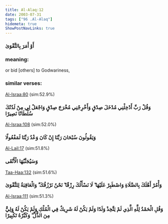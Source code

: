 ```yaml
---
title: Al-Alaq:12
date: 2003-07-31
tags: ["96 .Al-Alaq"]
hidemeta: true 
ShowPostNavLinks: true 
---
```

### أَوْ أَمَرَ بِالتَّقْوَىٰ
### meaning: 
or bid [others] to Godwariness,
### similar verses: 

[Al-Israa:80](/17/80) (sim:52.9%)

### وَقُلْ رَبِّ أَدْخِلْنِي مُدْخَلَ صِدْقٍ وَأَخْرِجْنِي مُخْرَجَ صِدْقٍ وَاجْعَلْ لِي مِنْ لَدُنْكَ سُلْطَانًا نَصِيرًا

[Al-Israa:108](/17/108) (sim:52.0%)

### وَيَقُولُونَ سُبْحَانَ رَبِّنَا إِنْ كَانَ وَعْدُ رَبِّنَا لَمَفْعُولًا

[Al-Lail:17](/92/17) (sim:51.8%)

### وَسَيُجَنَّبُهَا الْأَتْقَى

[Taa-Haa:132](/20/132) (sim:51.6%)

### وَأْمُرْ أَهْلَكَ بِالصَّلَاةِ وَاصْطَبِرْ عَلَيْهَا ۖ لَا نَسْأَلُكَ رِزْقًا ۖ نَحْنُ نَرْزُقُكَ ۗ وَالْعَاقِبَةُ لِلتَّقْوَىٰ

[Al-Israa:111](/17/111) (sim:51.3%)

### وَقُلِ الْحَمْدُ لِلَّهِ الَّذِي لَمْ يَتَّخِذْ وَلَدًا وَلَمْ يَكُنْ لَهُ شَرِيكٌ فِي الْمُلْكِ وَلَمْ يَكُنْ لَهُ وَلِيٌّ مِنَ الذُّلِّ ۖ وَكَبِّرْهُ تَكْبِيرًا
